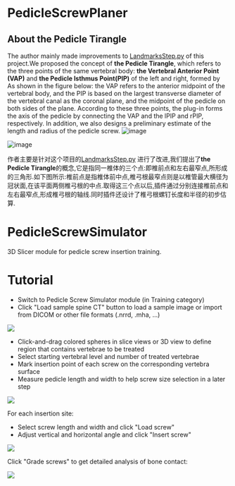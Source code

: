 PedicleScrewPlaner
=====================

## About the Pedicle Tirangle

The author mainly made improvements to [LandmarksStep.py](https://github.com/lassoan/PedicleScrewSimulator/blob/master/PedicleScrewSimulator/PedicleScrewSimulatorWizard/LandmarksStep.py) of this project.We proposed the concept of **the Pedicle Tirangle**, which refers to the three points of the same vertebral body: **the Vertebral Anterior Point (VAP)** and **the Pedicle Isthmus Point(PIP)** of the left and right, formed by  As shown in the figure below: the VAP refers to the anterior midpoint of the vertebral body, and the PIP is based on the largest transverse diameter of the vertebral canal as the coronal plane, and the midpoint of the pedicle on both sides of the plane.  According to these three points, the plug-in forms the axis of the pedicle by connecting the VAP and the lPIP and rPIP, respectively. In addition, we also designs a preliminary estimate of the length and radius of the pedicle screw.
![image](https://user-images.githubusercontent.com/10215735/121105248-508ae080-c836-11eb-9a7b-1e3dfc32a47f.png)

![image](https://user-images.githubusercontent.com/10215735/121105290-6b5d5500-c836-11eb-952d-26c1bf34d70d.png)












作者主要是针对这个项目的[LandmarksStep.py](https://github.com/lassoan/PedicleScrewSimulator/blob/master/PedicleScrewSimulator/PedicleScrewSimulatorWizard/LandmarksStep.py) 进行了改进,我们提出了**the Pedicle Tirangle**的概念,它是指同一椎体的三个点:即椎前点和左右最窄点,所形成的三角形.如下图所示:椎前点是指椎体前中点,椎弓根最窄点则是以椎管最大横径为冠状面,在该平面两侧椎弓根的中点.取得这三个点以后,插件通过分别连接椎前点和左右最窄点,形成椎弓根的轴线.同时插件还设计了椎弓根螺钉长度和半径的初步估算.

PedicleScrewSimulator
=====================

3D Slicer module for pedicle screw insertion training.

Tutorial
========

- Switch to Pedicle Screw Simulator module (in Training category)
- Click "Load sample spine CT" button to load a sample image or import from DICOM or other file formats (.nrrd, .mha, ...)

![](doc\Screenshot-01-LoadImage.png)

- Click-and-drag colored spheres in slice views or 3D view to define region that contains vertebrae to be treated
- Select starting vertebral level and number of treated vertebrae
- Mark insertion point of each screw on the corresponding vertebra surface
- Measure pedicle length and width to help screw size selection in a later step

![](doc\Screenshot-02-Measure.png)

For each insertion site:
- Select screw length and width and click "Load screw"
- Adjust vertical and horizontal angle and click "Insert screw"

![](doc/Screenshot-03-Insertion.png)

Click "Grade screws" to get detailed analysis of bone contact:

![](doc/Screenshot-04-Analysis.png)


